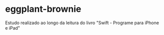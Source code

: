 # eggplant-brownie
Estudo realizado ao longo da leitura do livro "Swift - Programe para iPhone e iPad"
